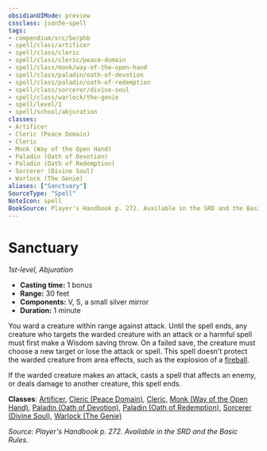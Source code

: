 ```yaml
---
obsidianUIMode: preview
cssclass: json5e-spell
tags:
- compendium/src/5e/phb
- spell/class/artificer
- spell/class/cleric
- spell/class/cleric/peace-domain
- spell/class/monk/way-of-the-open-hand
- spell/class/paladin/oath-of-devotion
- spell/class/paladin/oath-of-redemption
- spell/class/sorcerer/divine-soul
- spell/class/warlock/the-genie
- spell/level/1
- spell/school/abjuration
classes:
- Artificer
- Cleric (Peace Domain)
- Cleric
- Monk (Way of the Open Hand)
- Paladin (Oath of Devotion)
- Paladin (Oath of Redemption)
- Sorcerer (Divine Soul)
- Warlock (The Genie)
aliases: ["Sanctuary"]
SourceType: "Spell"
NoteIcon: spell
BookSource: Player's Handbook p. 272. Available in the SRD and the Basic Rules.
---
```

# Sanctuary
*1st-level, Abjuration*  

- **Casting time:** 1 bonus
- **Range:** 30 feet
- **Components:** V, S, a small silver mirror
- **Duration:** 1 minute

You ward a creature within range against attack. Until the spell ends, any creature who targets the warded creature with an attack or a harmful spell must first make a Wisdom saving throw. On a failed save, the creature must choose a new target or lose the attack or spell. This spell doesn't protect the warded creature from area effects, such as the explosion of a [fireball](/2-Mechanics/CLI/spells/fireball.md).

If the warded creature makes an attack, casts a spell that affects an enemy, or deals damage to another creature, this spell ends.

**Classes**: [Artificer](/2-Mechanics/CLI/classes/artificer-tce.md), [Cleric (Peace Domain)](/2-Mechanics/CLI/classes/cleric-peace-domain-tce.md), [Cleric](/2-Mechanics/CLI/classes/cleric.md), [Monk (Way of the Open Hand)](/2-Mechanics/CLI/classes/monk-way-of-the-open-hand.md), [Paladin (Oath of Devotion)](/2-Mechanics/CLI/classes/paladin-oath-of-devotion.md), [Paladin (Oath of Redemption)](/2-Mechanics/CLI/classes/paladin-oath-of-redemption-xge.md), [Sorcerer (Divine Soul)](/2-Mechanics/CLI/classes/sorcerer-divine-soul-xge.md), [Warlock (The Genie)](/2-Mechanics/CLI/classes/warlock-the-genie-tce.md)

*Source: Player's Handbook p. 272. Available in the SRD and the Basic Rules.*
